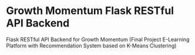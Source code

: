 # Growth Momentum Flask RESTful API Backend

Flask RESTful API Backend for Growth Momentum (Final Project E-Learning Platform with Recommendation System based on K-Means Clustering)
